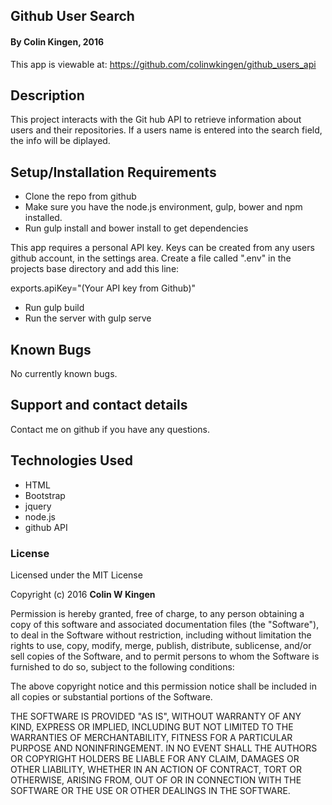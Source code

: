 ## Github User Search

#### By Colin Kingen, 2016

This app is viewable at: https://github.com/colinwkingen/github_users_api

## Description

This project interacts with the Git hub API to retrieve information about
users and their repositories. If a users name is entered into the search field,
the info will be diplayed.


## Setup/Installation Requirements

* Clone the repo from github
* Make sure you have the node.js environment, gulp, bower and npm installed.
* Run gulp install and bower install to get dependencies

This app requires a personal API key. Keys can be created from any users
github account, in the settings area. Create a file called ".env" in the
projects base directory and add this line:

exports.apiKey="(Your API key from Github)"

* Run gulp build
* Run the server with gulp serve

## Known Bugs

No currently known bugs.

## Support and contact details

Contact me on github if you have any questions.

## Technologies Used

* HTML
* Bootstrap
* jquery
* node.js
* github API


### License

Licensed under the MIT License

Copyright (c) 2016 **Colin W Kingen**

Permission is hereby granted, free of charge, to any person obtaining a copy of this software and associated documentation files (the "Software"), to deal in the Software without restriction, including without limitation the rights to use, copy, modify, merge, publish, distribute, sublicense, and/or sell copies of the Software, and to permit persons to whom the Software is furnished to do so, subject to the following conditions:

The above copyright notice and this permission notice shall be included in all copies or substantial portions of the Software.

THE SOFTWARE IS PROVIDED "AS IS", WITHOUT WARRANTY OF ANY KIND, EXPRESS OR IMPLIED, INCLUDING BUT NOT LIMITED TO THE WARRANTIES OF MERCHANTABILITY, FITNESS FOR A PARTICULAR PURPOSE AND NONINFRINGEMENT. IN NO EVENT SHALL THE AUTHORS OR COPYRIGHT HOLDERS BE LIABLE FOR ANY CLAIM, DAMAGES OR OTHER LIABILITY, WHETHER IN AN ACTION OF CONTRACT, TORT OR OTHERWISE, ARISING FROM, OUT OF OR IN CONNECTION WITH THE SOFTWARE OR THE USE OR OTHER DEALINGS IN THE SOFTWARE.

